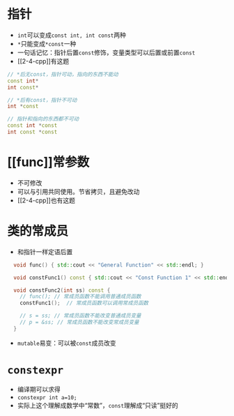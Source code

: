 # 指针
- `int`可以变成`const int, int const`两种
- `*`只能变成`*const`一种
- 一句话记忆：指针后置`const`修饰，变量类型可以后置或前置`const`
- [[2-4-cpp]]有这题

```cpp
// *后无const，指针可动，指向的东西不能动
const int*
int const*

// *后有const，指针不可动
int *const

// 指针和指向的东西都不可动
const int *const
int const *const
```
# [[func]]常参数
- 不可修改
- 可以与引用共同使用。节省拷贝，且避免改动
- [[2-4-cpp]]也有这题
# 类的常成员
- 和指针一样定语后置
```cpp
  void func() { std::cout << "General Function" << std::endl; }

  void constFunc1() const { std::cout << "Const Function 1" << std::endl; }

  void constFunc2(int ss) const {
    // func(); // 常成员函数不能调用普通成员函数
    constFunc1();  // 常成员函数可以调用常成员函数

    // s = ss; // 常成员函数不能改变普通成员变量
    // p = &ss; // 常成员函数不能改变常成员变量
  }
```
- `mutable`易变：可以被`const`成员改变
# `constexpr`
- 编译期可以求得
- `constexpr int a=10;`
- 实际上这个理解成数学中“常数”，`const`理解成“只读”挺好的